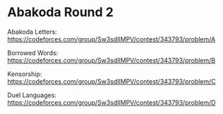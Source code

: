 # Abakoda Round 2

Abakoda Letters: https://codeforces.com/group/Sw3sdIlMPV/contest/343793/problem/A

Borrowed Words: https://codeforces.com/group/Sw3sdIlMPV/contest/343793/problem/B

Kensorship: https://codeforces.com/group/Sw3sdIlMPV/contest/343793/problem/C

Duel Languages: https://codeforces.com/group/Sw3sdIlMPV/contest/343793/problem/D
